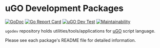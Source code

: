 # uGO Development Packages

[![GoDoc](https://godoc.org/github.com/ozanh/ugodev?status.svg)](https://godoc.org/github.com/ozanh/ugodev)
[![Go Report Card](https://goreportcard.com/badge/github.com/ozanh/ugodev)](https://goreportcard.com/report/github.com/ozanh/ugodev)
[![uGO Dev Test](https://github.com/ozanh/ugodev/workflows/ugodev-test/badge.svg)](https://github.com/ozanh/ugodev/actions)
[![Maintainability](https://api.codeclimate.com/v1/badges/698dbb3cd785c39321ba/maintainability)](https://codeclimate.com/github/ozanh/ugodev/maintainability)

`ugodev` repository holds utilities/tools/applications for
[uGO](https://github.com/ozanh/ugo) script language.

Please see each package's README file for detailed information.
